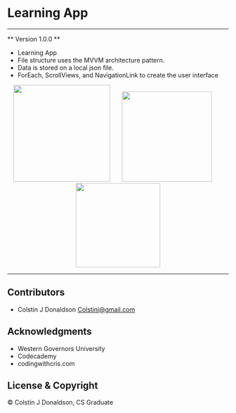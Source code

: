 # Learning App
- - -
** Version 1.0.0 **

- Learning App
- File structure uses the MVVM architecture pattern. 
- Data is stored on a local json file.
- ForEach, ScrollViews, and NavigationLink to create the user interface 

<div align="center">
<img width="220" src="" alt="" title="">
&nbsp;
&nbsp;
&nbsp;
<img width="205" src="" alt="" title="">
&nbsp;
&nbsp;
&nbsp;
<img width="192" src="" alt="" title="">
</div>


- - -
## Contributors
- Colstin J Donaldson <Colstinj@gmail.com>


## Acknowledgments 

- Western Governors University
- Codecademy
- codingwithcris.com

## License & Copyright

© Colstin J Donaldson, CS Graduate 

